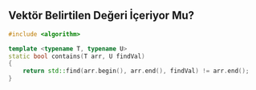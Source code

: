 ## Vektör Belirtilen Değeri İçeriyor Mu?

```cpp
#include <algorithm>

template <typename T, typename U>
static bool contains(T arr, U findVal)
{
    return std::find(arr.begin(), arr.end(), findVal) != arr.end();
}
```